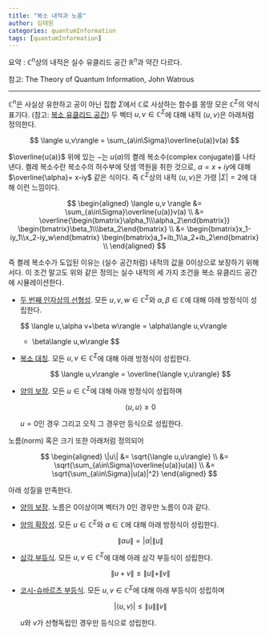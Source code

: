 ```yaml
---
title: "복소 내적과 노름"
author: 김태원
categories: quantumInformation
tags: [quantumInformation]
---
```


요약 : $\mathbb{C}^n$상의 내적은 실수 유클리드 공간 $\mathbb{R}^n$과
약간 다르다.

참고: The Theory of Quantum Information, John Watrous

---

$\mathbb{C}^n$은 사실상 유한하고 공이 아닌 집합 $\Sigma$에서 $\mathbb{C}$로
사상하는 함수를 몽땅 모은 $\mathbb{C}^{\Sigma}$의 약식 표기다.
(참고: [복소 유클리드 공간](https://pangmoo-ktw.github.io/pangmoo-KTW/complexEuclideanSpaces)) 
두 벡터 $u,v\in\mathbb{C}^{\Sigma}$에 대해 내적 $\langle u,v\rangle$은 아래처럼
정의한다. 

$$
\langle u,v\rangle = \sum_{a\in\Sigma}\overline{u(a)}v(a)
$$

$\overline{u(a)}$ 위에 있는 $-$는 $u(a)$의 켤레 복소수(complex conjugate)를
나타낸다. 켤레 복소수란 복소수의 허수부에 덧셈 역원을 취한 것으로, 
$\alpha = x+iy$에 대해 $\overline{\alpha}= x-iy$ 같은 식이다. 즉 
$\mathbb{C}^{\Sigma}$상의 내적 $\langle u,v\rangle$은 가령 $|\Sigma|=2$에 대해
이런 느낌이다. 

$$
\begin{aligned}
\langle u,v \rangle &= \sum_{a\in\Sigma}\overline{u(a)}v(a) \\
        &= \overline{\begin{bmatrix}\alpha_1\\\alpha_2\end{bmatrix}}
        \begin{bmatrix}\beta_1\\\beta_2\end{bmatrix} \\
        &= \begin{bmatrix}x_1-iy_1\\x_2-iy_w\end{bmatrix}
        \begin{bmatrix}a_1+ib_1\\a_2+ib_2\end{bmatrix} \\
\end{aligned}
$$

즉 켤레 복소수가 도입된 이유는 (실수 공간처럼) 내적의 값을 $0$이상으로
보장하기 위해서다. 이 조건 말고도 위와 같은 정의는 실수 내적의 세 가지 조건을
복소 유클리드 공간에 시뮬레이션한다. 

- <u>두 번째 인자상의 선형성</u>. 
    모든 $u,v,w\in\mathbb{C}^{\Sigma}$와 $\alpha,\beta\in\mathbb{C}$에 대해 아래 
    방정식이 성립한다.

    $$
    \langle u,\alpha v+\beta w\rangle = \alpha\langle u,v\rangle 
    + \beta\langle u,w\rangle
    $$

- <u>복소 대칭</u>. 모든 $u,v\in\mathbb{C}^{\Sigma}$에 대해 아래 방정식이 
    성립한다.

    $$
    \langle u,v\rangle = \overline{\langle v,u\rangle}
    $$

- <u>양의 보장</u>. 모든 $u\in\mathbb{C}^{\Sigma}$에 대해 아래 방정식이 
    성립하며

    $$
    \langle u,u\rangle\geq0
    $$

    $u=0$인 경우 그리고 오직 그 경우만 등식으로 성립한다.

노름(norm) 혹은 크기 또한 아래처럼 정의되어

$$
\begin{aligned}
\|u\| &= \sqrt{\langle u,u\rangle} \\
    &= \sqrt{\sum_{a\in\Sigma}\overline{u(a)}u(a)} \\
    &= \sqrt{\sum_{a\in\Sigma}|u(a)|^2}
\end{aligned}
$$

아래 성질을 만족한다. 

- <u>양의 보장</u>. 노름은 $0$이상이며 벡터가 $0$인 경우만 노름이 $0$과 같다. 
- <u>양의 확장성</u>. 모든 $u\in\mathbb{C}^{\Sigma}$와 $\alpha\in\mathbb{C}$에
    대해 아래 방정식이 성립한다.  

    $$
    \|\alpha u\| = |\alpha|\|u\|
    $$

- <u>삼각 부등식</u>. 모든 $u,v\in\mathbb{C}^{\Sigma}$에 대해 아래 삼각 부등식이
    성립한다. 

    $$
    \|u+v\| \leq \|u\|+\|v\|
    $$

- <u>코시-슈바르츠 부등식</u>. 모든 $u,v\in\mathbb{C}^{\Sigma}$에 대해 아래
    부등식이 성립하며

    $$
    |\langle u,v\rangle|\leq \|u\|\|v\|
    $$

    $u$와 $v$가 선형독립인 경우만 등식으로 성립한다. 
